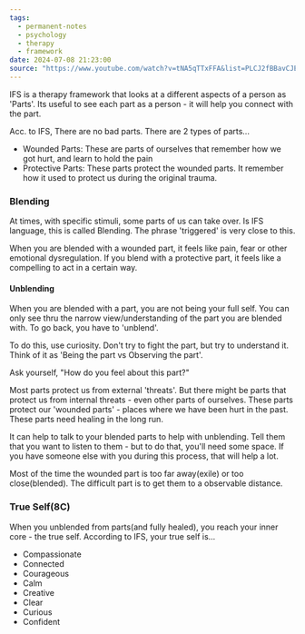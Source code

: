 ```yaml
---
tags:
  - permanent-notes
  - psychology 
  - therapy 
  - framework 
date: 2024-07-08 21:23:00
source: "https://www.youtube.com/watch?v=tNA5qTTxFFA&list=PLCJ2fBBavCJEoQPzbMIOuQ2luJDHrWPSL"
---
```


IFS is a therapy framework that looks at a different aspects of a person as 'Parts'. Its useful to see each part as a person - it will help you connect with the part.

Acc. to IFS, There are no bad parts. There are 2 types of parts...

- Wounded Parts: These are parts of ourselves that remember how we got hurt, and learn to hold the pain
- Protective Parts: These parts protect the wounded parts. It remember how it used to protect us during the original trauma.

### Blending

At times, with specific stimuli, some parts of us can take over. Is IFS language, this is called Blending. The phrase 'triggered' is very close to this.

When you are blended with a wounded part, it feels like pain, fear or other emotional dysregulation. If you blend with a protective part, it feels like a compelling to act in a certain way.

#### Unblending

When you are blended with a part, you are not being your full self. You can only see thru the narrow view/understanding of the part you are blended with. To go back, you have to 'unblend'.

To do this, use curiosity. Don't try to fight the part, but try to understand it. Think of it as 'Being the part vs Observing the part'.

Ask yourself, "How do you feel about this part?"

Most parts protect us from external 'threats'. But there might be parts that protect us from internal threats - even other parts of ourselves. These parts protect our 'wounded parts' - places where we have been hurt in the past. These parts need healing in the long run.

It can help to talk to your blended parts to help with unblending. Tell them that you want to listen to them - but to do that, you'll need some space. If you have someone else with you during this process, that will help a lot.

Most of the time the wounded part is too far away(exile) or too close(blended). The difficult part is to get them to a observable distance.

### True Self(8C)

When you unblended from parts(and fully healed), you reach your inner core - the true self. According to IFS, your true self is...

- Compassionate
- Connected
- Courageous
- Calm
- Creative
- Clear
- Curious
- Confident
